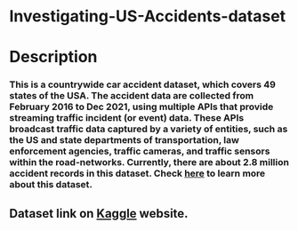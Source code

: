 # Investigating-US-Accidents-dataset


# Description

### This is a countrywide car accident dataset, which covers **49 states of the USA**. The accident data are collected from **February 2016 to Dec 2021**, using multiple APIs that provide streaming traffic incident (or event) data. These APIs broadcast traffic data captured by a variety of entities, such as the US and state departments of transportation, law enforcement agencies, traffic cameras, and traffic sensors within the road-networks. Currently, there are about **2.8 million** accident records in this dataset. Check [here](https://smoosavi.org/datasets/us_accidents) to learn more about this dataset.

## Dataset link on [Kaggle](https://www.kaggle.com/datasets/sobhanmoosavi/us-accidents) website.
